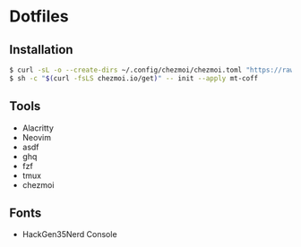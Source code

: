 # Dotfiles

## Installation

```sh
$ curl -sL -o --create-dirs ~/.config/chezmoi/chezmoi.toml "https://raw.githubusercontent.com/mt-coff/dotfiles/master/dot_config/chezmoi/chezmoi.toml"
$ sh -c "$(curl -fsLS chezmoi.io/get)" -- init --apply mt-coff
```

## Tools

- Alacritty
- Neovim
- asdf
- ghq
- fzf
- tmux
- chezmoi

## Fonts

- HackGen35Nerd Console

